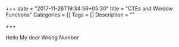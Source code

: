 +++
date = "2017-11-26T19:34:56+05:30"
title = "CTEs and Window Functions"
Categories = []
Tags = []
Description = ""

+++

Hello My dear Wrong Number
